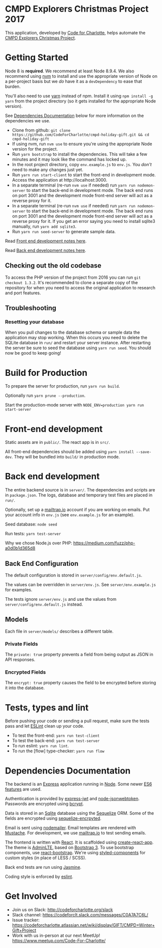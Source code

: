 # CMPD Explorers Christmas Project 2017

This application, developed by [Code for Charlotte], helps automate
the [CMPD Explorers Christmas Project].

# Getting Started

Node 8 is **required**. We recommend at least Node 8.9.4. We also recommend using [nvm](https://github.com/creationix/nvm) to install and use the appropriate version of Node on a per-project basis but we _do_ have it as a `devDependency` to ease that burden.

You'll also need to use [yarn](https://yarnpkg.com) instead of npm. Install it using `npm install -g yarn` from the project directory (so it
gets installed for the appropriate Node version).

See [Dependencies Documentation](#dependencies-documentation) below for more information
on the dependencies we use.

* Clone from github: `git clone https://github.com/CodeForCharlotte/cmpd-holiday-gift.git && cd cmpd-holiday-gift`
* If using nvm, run `nvm use` to ensure you're using the appropriate Node version for the project.
* Run `yarn bootstrap` to install the dependencies. This will take a few minutes and it may look like the command has locked up.
* In the root project directory, copy `env.example.js` to `env.js`. You _don't_ need to make any changes just yet.
* Run `yarn run start-client` to start the front-end in development mode. Access the application at http://localhost:3000.
* In a separate terminal (re-run `nvm use` if needed) run `yarn run nodemon-server` to start the back-end in development mode. The back end runs on port 3001 and the development mode front-end server will act as a reverse proxy for it.
* In a separate terminal (re-run `nvm use` if needed) run `yarn run nodemon-server` to start the back-end in development mode. The back end runs on port 3001 and the development mode front-end server will act as a reverse proxy for it. If you get an error
  saying you need to install sqlite3 manually, run `yarn add sqlite3`.
* Run `yarn run seed-server` to generate sample data.

Read [Front end development notes here](#front-end-development).

Read [Back end development notes here](#back-end-development).

## Checking out the old codebase

To access the PHP version of the project from 2016 you can run `git checkout 1.3.2`. It's recommended to clone a separate copy of the repository for when you need to access the original application to research and port features.

## Troubleshooting

### Resetting your database

When you pull changes to the database schema or sample data the application may stop working. When this occurs you need
to delete the SQLite database in `run/` and restart your server instance. After restarting the server be sure to
seed the database using `yarn run seed`. You should now be good to keep going!

# Build for Production

To prepare the server for production, run `yarn run build`.

Optionally run `yarn prune --production`.

Start the production-mode server with `NODE_ENV=production yarn run start-server`

# Front-end development

Static assets are in `public/`. The react app is in `src/`.

All front-end dependencies should be added using `yarn install --save-dev`. They will be bundled into `build/` in production mode.

# Back end development

The entire backend source is in `server/`. The dependencies and
scripts are in `package.json`. The logs, database and temporary test
files are placed in `run/`.

Optionally, set up a [mailtrap.io] account if you are working on
emails. Put your account info in `env.js` (see `env.example.js` for an
example).

Seed database: `node seed`

Run tests: `yarn test-server`

Why we chose Node.js over PHP: https://medium.com/fuzz/php-a0d0b1d365d8

## Back End Configuration

The default configuration is stored in `server/config/env.default.js`.

The values can be overridden in `server/env.js`. See `server/env.example.js` for examples.

The tests ignore `server/env.js` and use the values from `server/config/env.default.js` instead.

## Models

Each file in `server/models/` describes a different table.

### Private Fields

The `private: true` property prevents a field from being output as JSON in API responses.

### Encrypted Fields

The `encrypt: true` property causes the field to be encrypted before storing it into the database.

# Tests, types and lint

Before pushing your code or sending a pull request, make sure the
tests pass and let [ESLint] clean up your code.

* To test the front-end: `yarn run test-client`
* To test the back-end: `yarn run test-server`
* To run eslint: `yarn run lint`.
* To run the [flow] type-checker: `yarn run flow`

# Dependencies Documentation

The backend is an [Express] application running in [Node]. Some newer
[ES6 features] are used.

Authentication is provided by [express-jwt] and [node-jsonwebtoken]. Passwords are encrypted using [bcrypt].

Data is stored in an [Sqlite] database using the [Sequelize] ORM. Some of
the fields are encrypted using [sequelize-encrpyted].

Email is sent using [nodemailer]. Email templates are rendered with
[Mustache]. For development, we use [mailtrap.io] to test sending
emails.

The frontend is written with [React]. It is scaffolded using
[create-react-app]. The theme is [AdminLTE], based on
[Bootstrap 3]. To use bootstrap components, use [react-bootstrap].
We're using [styled-components] for custom styles (in place of LESS / SCSS).

Back end tests are run using [Jasmine].

Coding style is enforced by [eslint].

# Get Involved

* Join us on Slack: http://codeforcharlotte.org/slack
* Slack channel: https://codeforclt.slack.com/messages/C0A7A7C6L/
* Issue tracker: https://codeforcharlotte.atlassian.net/wiki/display/GIFT/CMPD+Winter+Gift+Project
* Work with us in-person at our next MeetUp! https://www.meetup.com/Code-For-Charlotte/

[code for charlotte]: http://www.codeforcharlotte.org/
[cmpd explorers christmas project]: http://charlottenc.gov/CMPD/Organization/Pages/SupportSvcs/Explorer_XmasProject.aspx
[node]: https://nodejs.org/dist/latest-v6.x/docs/api/
[express]: https://expressjs.com/en/4x/api.html
[es6 features]: https://github.com/lukehoban/es6features
[express-jwt]: https://github.com/auth0/express-jwt
[node-jsonwebtoken]: https://github.com/auth0/node-jsonwebtoken
[bcrypt]: https://en.wikipedia.org/wiki/Bcrypt
[sqlite]: https://sqlite.org/docs.html
[sequelize]: http://docs.sequelizejs.com/en/v3/
[sequelize-encrpyted]: https://github.com/defunctzombie/sequelize-encrypted
[mailtrap.io]: https://mailtrap.io
[nodemailer]: https://nodemailer.com/
[react]: https://facebook.github.io/react/
[react-bootstrap]: https://react-bootstrap.github.io/
[styled-components]: https://github.com/styled-components/styled-components
[create-react-app]: https://github.com/facebookincubator/create-react-app
[adminlte]: https://almsaeedstudio.com/themes/AdminLTE/documentation/index.html
[bootstrap 3]: http://getbootstrap.com/getting-started/
[jasmine]: https://jasmine.github.io/1.3/introduction
[eslint]: http://eslint.org/docs/user-guide/getting-started
[nodejs 7]: https://nodejs.org/en/download/current/
[mustache]: https://www.npmjs.com/package/mustache
[eslint]: https://eslint.org/docs/user-guide/getting-started
